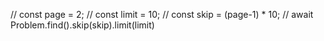

// const page = 2;
// const limit = 10;
// const skip = (page-1) * 10;
// await Problem.find().skip(skip).limit(limit)